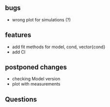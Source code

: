 ## bugs

- wrong plot for simulations (?)

## features

- add fit methods for model, cond, vector{cond} 
- add CI

## postponed changes

- checking Model version
- plot with measurements

## Questions
